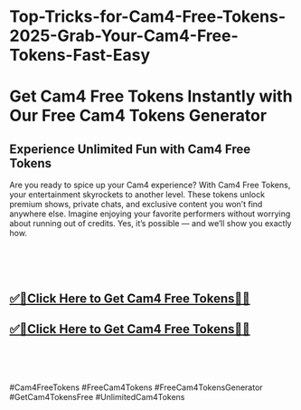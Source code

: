 # Top-Tricks-for-Cam4-Free-Tokens-2025-Grab-Your-Cam4-Free-Tokens-Fast-Easy

<h1>Get Cam4 Free Tokens Instantly with Our Free Cam4 Tokens Generator</h1>

<h2>Experience Unlimited Fun with Cam4 Free Tokens</h2>
Are you ready to spice up your Cam4 experience? With Cam4 Free Tokens, your entertainment skyrockets to another level. These tokens unlock premium shows, private chats, and exclusive content you won’t find anywhere else. Imagine enjoying your favorite performers without worrying about running out of credits. Yes, it’s possible — and we’ll show you exactly how.

<br><br><br>
**<b><h2>[✅🎯Click Here to Get Cam4 Free Tokens🎯✅](https://dealbuzzz.com/free-cam4-token/)</h2></b>**
**<b><h2>[✅🎯Click Here to Get Cam4 Free Tokens🎯✅](https://dealbuzzz.com/free-cam4-token/)</h2></b>**
<br><br><br>



#Cam4FreeTokens #FreeCam4Tokens #FreeCam4TokensGenerator #GetCam4TokensFree #UnlimitedCam4Tokens
